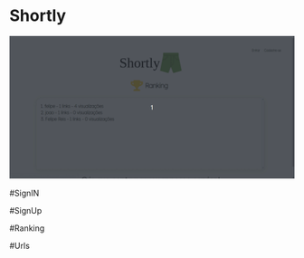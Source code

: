 # Shortly

![](https://github.com/felipereismonteiro/Shortly/blob/main/shortly.gif)

#SignIN

#SignUp

#Ranking

#Urls
